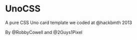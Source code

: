 UnoCSS
======

A pure CSS Uno card template we coded at @hackbmth 2013

By @RobbyCowell and @2Guys1Pixel

